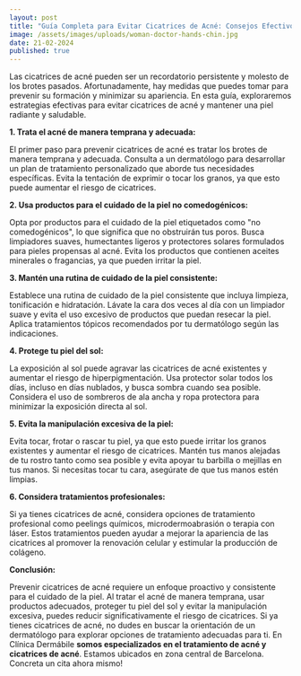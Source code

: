 ```yaml
---
layout: post
title: "Guía Completa para Evitar Cicatrices de Acné: Consejos Efectivos"
image: /assets/images/uploads/woman-doctor-hands-chin.jpg
date: 21-02-2024
published: true
---
```

Las cicatrices de acné pueden ser un recordatorio persistente y molesto de los brotes pasados. Afortunadamente, hay medidas que puedes tomar para prevenir su formación y minimizar su apariencia. En esta guía, exploraremos estrategias efectivas para evitar cicatrices de acné y mantener una piel radiante y saludable.

**1. Trata el acné de manera temprana y adecuada:**

El primer paso para prevenir cicatrices de acné es tratar los brotes de manera temprana y adecuada. Consulta a un dermatólogo para desarrollar un plan de tratamiento personalizado que aborde tus necesidades específicas. Evita la tentación de exprimir o tocar los granos, ya que esto puede aumentar el riesgo de cicatrices.

**2. Usa productos para el cuidado de la piel no comedogénicos:**

Opta por productos para el cuidado de la piel etiquetados como "no comedogénicos", lo que significa que no obstruirán tus poros. Busca limpiadores suaves, humectantes ligeros y protectores solares formulados para pieles propensas al acné. Evita los productos que contienen aceites minerales o fragancias, ya que pueden irritar la piel.

**3. Mantén una rutina de cuidado de la piel consistente:**

Establece una rutina de cuidado de la piel consistente que incluya limpieza, tonificación e hidratación. Lávate la cara dos veces al día con un limpiador suave y evita el uso excesivo de productos que puedan resecar la piel. Aplica tratamientos tópicos recomendados por tu dermatólogo según las indicaciones.

**4. Protege tu piel del sol:**

La exposición al sol puede agravar las cicatrices de acné existentes y aumentar el riesgo de hiperpigmentación. Usa protector solar todos los días, incluso en días nublados, y busca sombra cuando sea posible. Considera el uso de sombreros de ala ancha y ropa protectora para minimizar la exposición directa al sol.

**5. Evita la manipulación excesiva de la piel:**

Evita tocar, frotar o rascar tu piel, ya que esto puede irritar los granos existentes y aumentar el riesgo de cicatrices. Mantén tus manos alejadas de tu rostro tanto como sea posible y evita apoyar tu barbilla o mejillas en tus manos. Si necesitas tocar tu cara, asegúrate de que tus manos estén limpias.

**6. Considera tratamientos profesionales:**

Si ya tienes cicatrices de acné, considera opciones de tratamiento profesional como peelings químicos, microdermoabrasión o terapia con láser. Estos tratamientos pueden ayudar a mejorar la apariencia de las cicatrices al promover la renovación celular y estimular la producción de colágeno.

**Conclusión:**

Prevenir cicatrices de acné requiere un enfoque proactivo y consistente para el cuidado de la piel. Al tratar el acné de manera temprana, usar productos adecuados, proteger tu piel del sol y evitar la manipulación excesiva, puedes reducir significativamente el riesgo de cicatrices. Si ya tienes cicatrices de acné, no dudes en buscar la orientación de un dermatólogo para explorar opciones de tratamiento adecuadas para ti. En Clínica Dermábile **somos especializados en el tratamiento de acné y cicatrices de acné**. Estamos ubicados en zona central de Barcelona. Concreta un cita ahora mismo!